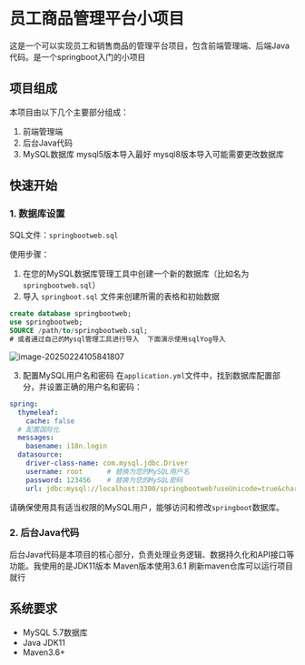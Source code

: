 # 员工商品管理平台小项目

这是一个可以实现员工和销售商品的管理平台项目，包含前端管理端、后端Java代码。是一个springboot入门的小项目



## 项目组成

本项目由以下几个主要部分组成：

1. 前端管理端
2. 后台Java代码
3. MySQL数据库  mysql5版本导入最好  mysql8版本导入可能需要更改数据库



## 快速开始



### 1. 数据库设置

SQL文件：`springbootweb.sql`

使用步骤：

1. 在您的MySQL数据库管理工具中创建一个新的数据库（比如名为 `springbootweb.sql`）
2. 导入 `springboot.sql` 文件来创建所需的表格和初始数据

```sql
create database springbootweb;
use springbootweb;
SOURCE /path/to/springbootweb.sql;
# 或者通过自己的Mysql管理工具进行导入	下面演示使用sqlYog导入
```



![image-20250224105841807](C:\Users\qian\AppData\Roaming\Typora\typora-user-images\image-20250224105841807.png)

3. 配置MySQL用户名和密码
   在`application.yml`文件中，找到数据库配置部分，并设置正确的用户名和密码：

```yml
spring:
  thymeleaf:
    cache: false
  # 配置国际化
  messages:
    basename: i18n.login
  datasource:
    driver-class-name: com.mysql.jdbc.Driver
    username: root		# 替换为您的MySQL用户名
    password: 123456	# 替换为您的MySQL密码
    url: jdbc:mysql://localhost:3300/springbootweb?useUnicode=true&characterEncoding=UTF-8&useSSL=true&serverTimezone=UTC		#端口号我这里是设置成了3300  一般为3306 根据自己的情况进行修改

```

请确保使用具有适当权限的MySQL用户，能够访问和修改`springboot`数据库。



### 2. 后台Java代码

后台Java代码是本项目的核心部分，负责处理业务逻辑、数据持久化和API接口等功能。我使用的是JDK11版本  Maven版本使用3.6.1  刷新maven仓库可以运行项目就行



## 系统要求

- MySQL 5.7数据库
- Java JDK11
- Maven3.6+



